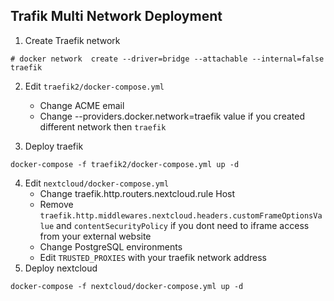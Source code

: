 ## Trafik Multi Network Deployment

1. Create Traefik network

` # docker network  create --driver=bridge --attachable --internal=false traefik `

2. Edit `traefik2/docker-compose.yml`
    - Change ACME email
    - Change --providers.docker.network=traefik value if you created different network then `traefik`

3. Deploy traefik

 `docker-compose -f traefik2/docker-compose.yml up -d`

4. Edit `nextcloud/docker-compose.yml`
    - Change traefik.http.routers.nextcloud.rule Host
    - Remove `traefik.http.middlewares.nextcloud.headers.customFrameOptionsValue` and `contentSecurityPolicy`
      if you dont need to iframe access from your external website
    - Change PostgreSQL environments
    - Edit `TRUSTED_PROXIES` with your traefik network address
5. Deploy nextcloud

 `docker-compose -f nextcloud/docker-compose.yml up -d`

